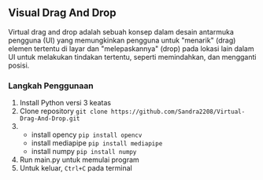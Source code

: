 ## Visual Drag And Drop
Virtual drag and drop adalah sebuah konsep dalam desain antarmuka pengguna (UI) yang memungkinkan pengguna untuk "menarik" (drag) elemen tertentu di layar dan "melepaskannya" (drop) pada lokasi lain dalam UI untuk melakukan tindakan tertentu, seperti memindahkan, dan mengganti posisi.

### Langkah Penggunaan
1. Install Python versi 3 keatas
2. Clone repository `git clone https://github.com/Sandra2208/Virtual-Drag-And-Drop.git`
3.  - install opency `pip install opencv`
    - install mediapipe `pip install mediapipe`
    - install numpy `pip install numpy`
4. Run main.py untuk memulai program
5. Untuk keluar, `Ctrl+C` pada terminal
